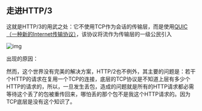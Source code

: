 ## 走进HTTP/3

这就是HTTP/3的用武之处：它不使用TCP作为会话的传输层，而是使用[QUIC（一种新的Internet传输协议）](https://blog.cloudflare.com/the-road-to-quic/)，该协议将流作为传输层的一级公民引入



![img](https://blog.cloudflare.com/content/images/2020/01/http-request-over-quic@2x.png)





出现的原因：

然而，这个世界没有完美的解决方案，HTTP/2也不例外，其主要的问题是：若干个HTTP的请求在复用一个TCP的连接，底层的TCP协议是不知道上层有多少个HTTP的请求的，所以，一旦发生丢包，造成的问题就是所有的HTTP请求都必需等待这个丢了的包被重传回来，哪怕丢的那个包不是我这个HTTP请求的。因为TCP底层是没有这个知识了。